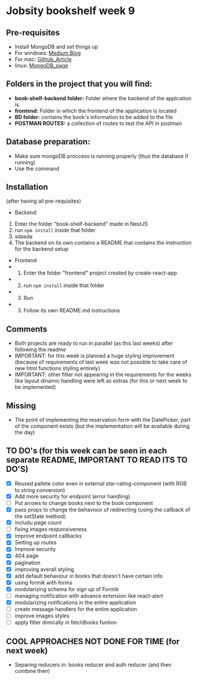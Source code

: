 # Jobsity bookshelf week 9

## Pre-requisites
- Install MongoDB and set things up
 - For windows: [Medium Blog](https://medium.com/@LondonAppBrewery/how-to-download-install-mongodb-on-windows-4ee4b3493514)
 - For mac: [Github_Article](https://treehouse.github.io/installation-guides/mac/mongo-mac.html)
 - linux: [MongoDB_page](https://docs.mongodb.com/manual/administration/install-on-linux/)

## Folders in the project that you will find:
- __book-shelf-backend folder:__ Folder where the backend of the applcation is.
- __frontend:__ Folder in which the frontend of the application is located
- __BD folder:__ contains the book's information to be added to the file
- __POSTMAN ROUTES:__ a collection of routes to test the API in postman 

## Database preparation:
- Make sure mongoDB proccess is running properly (thus the database if running)
- Use the command

## Installation
(after having all pre-requisites)
- Backend:
 1. Enter the folder "book-shelf-backend" made in NestJS
 2. run `npm install` inside that folder
 3. sdasda
 4. The backend on its own contains a README that contains the instruction for the backend setup

- Frontend
- 1. Enter the folder "frontend" project created by create-react-app
- 2. run `npm install` inside that folder
- 3. Run
- 3. Follow its own README.md instructions

## Comments
- Both projects are ready to run in parallel (as this last weeks) after following the readme
- IMPORTANT: for this week is planned a huge styling improvement (because of requirements of last week was not possible to take care of new html functions styling entirely)
- IMPORTANT: other filter not appearing in the requirements for the weeks like layout dinamic handling were left as extras (for this or next week to be implemented)

## Missing
- The point of implementing the reservation form with the DatePicker, part of the component exists (but the implementation will be available during the day)

## TO DO's (for this week can be seen in each separate README, IMPORTANT TO READ ITS TO DO'S)
- [X] Reused pallete color even in external star-rating-component (with RGB to string conversion)
- [X] Add more security for endpoint (error handling)
- [ ] Put arrows to change books next to the book component
- [X] pass props to change the behaviour of redirecting (using the callback of the setState method)
- [X] includu page count
- [ ] fixing images responsiveness
- [X] improve endpoint callbacks
- [X] Setting up routes
- [X] Improve security
- [X] 404 page
- [X] pagination
- [X] improving averall styling
- [X] add default behaviour in books that doesn't have certain info
- [X] using formik with forms
- [X] modularizing schema for sign up of Formik
- [ ] managing notification with advance extension like react-alert
- [X] modularizing notifications in the entire application 
- [ ] create message handlers for the entire application
- [ ] improve images styles
- [ ] apply filter dimically in fetchBooks funtion

## COOL APPROACHES NOT DONE FOR TIME (for next week)
- Separing reducers in: books reducer and auth reducer (and then combine then)